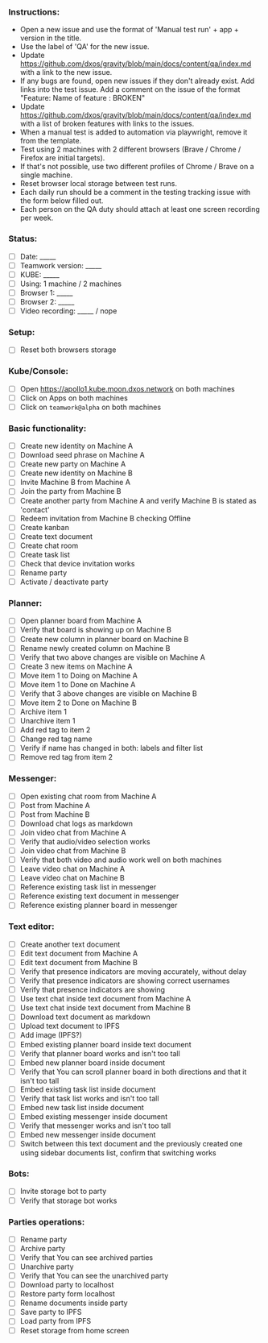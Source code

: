 ### Instructions:
* Open a new issue and use the format of 'Manual test run' + app + version in the title.
* Use the label of 'QA' for the new issue.
* Update https://github.com/dxos/gravity/blob/main/docs/content/qa/index.md with a link to the new issue.
* If any bugs are found, open new issues if they don't already exist. Add links into the test issue. Add a comment on the issue of the format "Feature: Name of feature : BROKEN"
* Update https://github.com/dxos/gravity/blob/main/docs/content/qa/index.md with a list of broken features with links to the issues.
* When a manual test is added to automation via playwright, remove it from the template.
* Test using 2 machines with 2 different browsers (Brave / Chrome / Firefox are initial targets).
* If that's not possible, use two different profiles of Chrome / Brave on a single machine.
* Reset browser local storage between test runs.
* Each daily run should be a comment in the testing tracking issue with the form below filled out.
* Each person on the QA duty should attach at least one screen recording per week.

### Status:
- [ ] Date: _____
- [ ] Teamwork version: _____
- [ ] KUBE: _____
- [ ] Using: 1 machine / 2 machines
- [ ] Browser 1: _____
- [ ] Browser 2: _____
- [ ] Video recording: _____ / nope

### Setup:
- [ ] Reset both browsers storage

### Kube/Console:
- [ ] Open https://apollo1.kube.moon.dxos.network on both machines 
- [ ] Click on Apps on both machines
- [ ] Click on `teamwork@alpha` on both machines

### Basic functionality:
- [ ] Create new identity on Machine A
- [ ] Download seed phrase on Machine A
- [ ] Create new party on Machine A
- [ ] Create new identity on Machine B
- [ ] Invite Machine B from Machine A
- [ ] Join the party from Machine B
- [ ] Create another party from Machine A and verify Machine B is stated as 'contact'
- [ ] Redeem invitation from Machine B checking Offline
- [ ] Create kanban
- [ ] Create text document
- [ ] Create chat room
- [ ] Create task list
- [ ] Check that device invitation works
- [ ] Rename party
- [ ] Activate / deactivate party

### Planner:
- [ ] Open planner board from Machine A
- [ ] Verify that board is showing up on Machine B
- [ ] Create new column in planner board on Machine B
- [ ] Rename newly created column on Machine B
- [ ] Verify that two above changes are visible on Machine A
- [ ] Create 3 new items on Machine A
- [ ] Move item 1 to Doing on Machine A
- [ ] Move item 1 to Done on Machine A
- [ ] Verify that 3 above changes are visible on Machine B
- [ ] Move item 2 to Done on Machine B
- [ ] Archive item 1
- [ ] Unarchive item 1
- [ ] Add red tag to item 2
- [ ] Change red tag name
- [ ] Verify if name has changed in both: labels and filter list
- [ ] Remove red tag from item 2

### Messenger:
- [ ] Open existing chat room from Machine A
- [ ] Post from Machine A
- [ ] Post from Machine B
- [ ] Download chat logs as markdown
- [ ] Join video chat from Machine A
- [ ] Verify that audio/video selection works 
- [ ] Join video chat from Machine B
- [ ] Verify that both video and audio work well on both machines
- [ ] Leave video chat on Machine A
- [ ] Leave video chat on Machine B
- [ ] Reference existing task list in messenger
- [ ] Reference existing text document in messenger
- [ ] Reference existing planner board in messenger

### Text editor:
- [ ] Create another text document
- [ ] Edit text document from Machine A
- [ ] Edit text document from Machine B
- [ ] Verify that presence indicators are moving accurately, without delay
- [ ] Verify that presence indicators are showing correct usernames 
- [ ] Verify that presence indicators are showing 
- [ ] Use text chat inside text document from Machine A
- [ ] Use text chat inside text document from Machine B
- [ ] Download text document as markdown
- [ ] Upload text document to IPFS
- [ ] Add image (IPFS?)
- [ ] Embed existing planner board inside text document
- [ ] Verify that planner board works and isn't too tall
- [ ] Embed new planner board inside document
- [ ] Verify that You can scroll planner board in both directions and that it isn't too tall
- [ ] Embed existing task list inside document
- [ ] Verify that task list works and isn't too tall
- [ ] Embed new task list inside document 
- [ ] Embed existing messenger inside document
- [ ] Verify that messenger works and isn't too tall
- [ ] Embed new messenger inside document
- [ ] Switch between this text document and the previously created one using sidebar documents list, confirm that switching works

### Bots:
- [ ] Invite storage bot to party
- [ ] Verify that storage bot works

### Parties operations:
- [ ] Rename party
- [ ] Archive party
- [ ] Verify that You can see archived parties
- [ ] Unarchive party
- [ ] Verify that You can see the unarchived party
- [ ] Download party to localhost
- [ ] Restore party form localhost
- [ ] Rename documents inside party
- [ ] Save party to IPFS
- [ ] Load party from IPFS
- [ ] Reset storage from home screen
